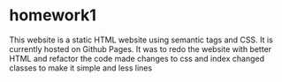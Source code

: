 # homework1
This website is a static HTML website using semantic tags and  CSS.
It is currently hosted on Github Pages.
It was to redo the website with better HTML and refactor the code
made changes to css and index
changed classes to make it simple and less lines
